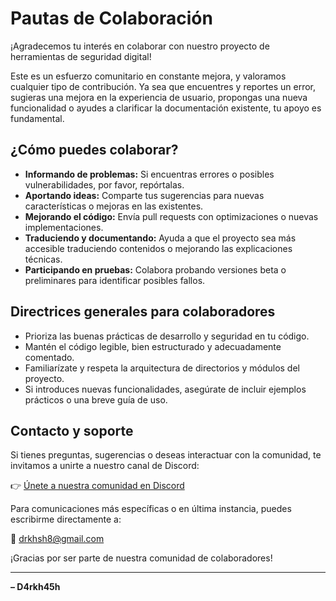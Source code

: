 # Pautas de Colaboración

¡Agradecemos tu interés en colaborar con nuestro proyecto de herramientas de seguridad digital!

Este es un esfuerzo comunitario en constante mejora, y valoramos cualquier tipo de contribución. Ya sea que encuentres y reportes un error, sugieras una mejora en la experiencia de usuario, propongas una nueva funcionalidad o ayudes a clarificar la documentación existente, tu apoyo es fundamental.

## ¿Cómo puedes colaborar?

*   **Informando de problemas:** Si encuentras errores o posibles vulnerabilidades, por favor, repórtalas.
*   **Aportando ideas:** Comparte tus sugerencias para nuevas características o mejoras en las existentes.
*   **Mejorando el código:** Envía pull requests con optimizaciones o nuevas implementaciones.
*   **Traduciendo y documentando:** Ayuda a que el proyecto sea más accesible traduciendo contenidos o mejorando las explicaciones técnicas.
*   **Participando en pruebas:** Colabora probando versiones beta o preliminares para identificar posibles fallos.

## Directrices generales para colaboradores

*   Prioriza las buenas prácticas de desarrollo y seguridad en tu código.
*   Mantén el código legible, bien estructurado y adecuadamente comentado.
*   Familiarízate y respeta la arquitectura de directorios y módulos del proyecto.
*   Si introduces nuevas funcionalidades, asegúrate de incluir ejemplos prácticos o una breve guía de uso.

## Contacto y soporte

Si tienes preguntas, sugerencias o deseas interactuar con la comunidad, te invitamos a unirte a nuestro canal de Discord:

👉 [Únete a nuestra comunidad en Discord]([ENLACE_A_DISCORD_AQUI])

Para comunicaciones más específicas o en última instancia, puedes escribirme directamente a:

📧 [drkhsh8@gmail.com](mailto:drkhsh8@gmail.com)

¡Gracias por ser parte de nuestra comunidad de colaboradores!

---

**– D4rkh45h**
